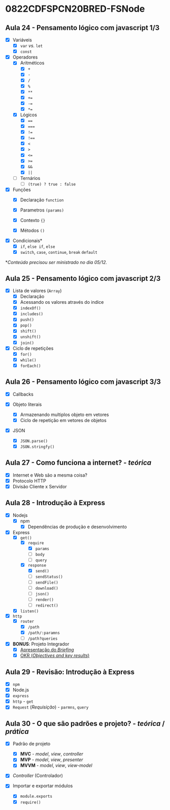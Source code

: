 # 0822CDFSPCN20BRED-FSNode

## Aula 24 - Pensamento lógico com javascript 1/3

- [x] Variáveis
    - [x] `var` *vs.* `let`
    - [x] `const`

- [x] Operadores
    - [x] Aritméticos
        - [x] `+`
        - [x] `-`
        - [x] `/`
        - [x] `%`
        - [x] `**`
        - [x] `+=`
        - [x] `-=`
        - [x] `*=`
    - [x] Lógicos
        - [x] `==`
        - [x] `===`
        - [x] `!=`
        - [x] `!==`
        - [x] `<`
        - [x] `>`
        - [x] `<=`
        - [x] `>=`
        - [x] `&&`
        - [x] `||`
    -[ ] Ternários
        - [ ] `(true) ? true : false `

- [x] Funções 
    - [x] Declaração `function`
    - [x] Parametros `(params)`
    - [x] Contexto `{}`
    - [x] Métodos `()`


- [x] Condicionais*
    - [x] `if`, `else if`, `else`
    - [x] `switch`, `case`, `continue`, `break` `default`

**Conteúdo precisou ser ministrado no dia 05/12.*

## Aula 25 - Pensamento lógico com javascript 2/3

- [x] Lista de valores (`Array`)
    - [x] Declaração
    - [x] Acessando os valores através do indice
    - [x] `indexOf()`
    - [x] `includes()`
    - [x] `push()`
    - [x] `pop()`
    - [x] `shift()`
    - [x] `unshift()`
    - [x] `join()`

- [x] Ciclo de repetições
    - [x] `for()`
    - [x] `while()`
    - [x] `forEach()`

## Aula 26 - Pensamento lógico com javascript 3/3

- [x] Callbacks

- [x] Objeto literais
    - [x] Armazenando multiplos objeto em vetores
    - [x] Ciclo de repetição em vetores de objetos

- [x] JSON
    - [x] `JSON.parse()`
    - [x] `JSON.stringfy()`

## Aula 27 - Como funciona a internet? - *teórica*

- [x] Internet e Web são a mesma coisa?
- [x] Protocolo HTTP
- [x] Divisão Cliente x Servidor

## Aula 28 - Introdução à Express

- [x] Nodejs
    - [x] npm
        - [x] Dependências de produção e desenvolvimento

- [x] Express
    - [x] `get()`
        - [x] `require`
            - [x] `params`
            - [ ] `body`
            - [ ] `query`
        - [x] `response`
            - [x] `send()`
            - [ ] `sendStatus()`
            - [ ] `sendFile()`
            - [ ] `download()`
            - [ ] `json()`
            - [ ] `render()`
            - [ ] `redirect()`
    - [x] `listen()`

- [x] `http`
    - [x] `router`
        - [x] `/path`
        - [x] `/path/:paramns`
        - [ ] `/path?queries`

- [x] **BONUS**: Projeto Integrador
    - [x] [Apresentação do *Briefing*](https://docs.google.com/document/d/19o1s0FmoVinTDs-cSiBL3QHP-gKNwOOXFQz9teUW1AE/edit?usp=sharing)
    - [x] [OKR (*Objectives and key results*)](https://docs.google.com/spreadsheets/d/1DlWdf5taLUJIH6EEKfb-8IYi7ccQ6yM4U44B0BCtWYA/edit?usp=sharing)

## Aula 29 - Revisão: Introdução à Express

- [x] `npm` 
- [x] Node.js
- [x] `express`
- [x] `http` - `get`
- [x] `Request` (*Requisição*) - `parmns`, `query`

## Aula 30 - O que são padrões e projeto? - *teórica* / *prática*

- [x] Padrão de projeto
    - [x] **MVC** - *model*, *view*, *controller*
    - [x] **MVP** - *model*, *view*, *presenter*
    - [x] **MVVM** - *model*, *view*, *view-model*

- [x] *Controller* (Controlador)

- [x] Importar e exportar módulos
    - [x] `module.exports`
    - [x] `require()`